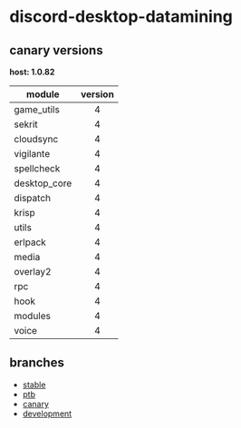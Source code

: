 # discord-desktop-datamining

## canary versions

**host: 1.0.82**

| module | version |
| ------ | :-----: |
| game_utils | 4 |
| sekrit | 4 |
| cloudsync | 4 |
| vigilante | 4 |
| spellcheck | 4 |
| desktop_core | 4 |
| dispatch | 4 |
| krisp | 4 |
| utils | 4 |
| erlpack | 4 |
| media | 4 |
| overlay2 | 4 |
| rpc | 4 |
| hook | 4 |
| modules | 4 |
| voice | 4 |

## branches

- [stable](https://github.com/OpenAsar/discord-desktop-datamining/tree/stable)
- [ptb](https://github.com/OpenAsar/discord-desktop-datamining/tree/ptb)
- [canary](https://github.com/OpenAsar/discord-desktop-datamining/tree/canary)
- [development](https://github.com/OpenAsar/discord-desktop-datamining/tree/development)